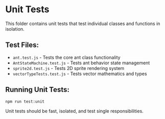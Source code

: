 # Unit Tests

This folder contains unit tests that test individual classes and functions in isolation.

## Test Files:
- `ant.test.js` - Tests the core ant class functionality
- `AntStateMachine.test.js` - Tests ant behavior state management  
- `sprite2d.test.js` - Tests 2D sprite rendering system
- `vectorTypeTests.test.js` - Tests vector mathematics and types

## Running Unit Tests:
```bash
npm run test:unit
```

Unit tests should be fast, isolated, and test single responsibilities.